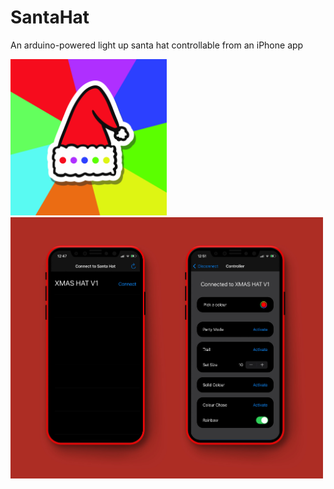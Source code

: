 # SantaHat
An arduino-powered light up santa hat controllable from an iPhone app

<img src="./img/app-icon.jpg" alt="app icon" width="250"/>
<img src="./img/mockup.jpg" alt="mockup" width="500"/>
